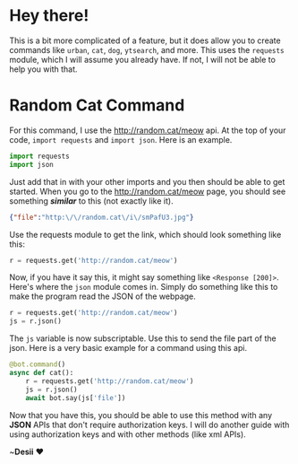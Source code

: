 # Hey there!
This is a bit more complicated of a feature, but it does allow you to create commands like `urban`, `cat`, `dog`, `ytsearch`, and more. 
This uses the `requests` module, which I will assume you already have. If not, I will not be able to help you with that.

# Random Cat Command
For this command, I use the http://random.cat/meow api. At the top of your code, `import requests` and `import json`. Here is an example.
```py
import requests
import json
```
Just add that in with your other imports and you then should be able to get started. 
When you go to the http://random.cat/meow page, you should see something ***similar*** to this (not exactly like it).
```json
{"file":"http:\/\/random.cat\/i\/smPafU3.jpg"}
```
Use the requests module to get the link, which should look something like this:
```py
r = requests.get('http://random.cat/meow')
```
Now, if you have it say this, it might say something like `<Response [200]>`. Here's where the `json` module comes in. 
Simply do something like this to make the program read the JSON of the webpage.
```py
r = requests.get('http://random.cat/meow')
js = r.json()
```
The `js` variable is now subscriptable. Use this to send the file part of the json. Here is a very basic example for a command using this api.
```py
@bot.command()
async def cat():
    r = requests.get('http://random.cat/meow')
    js = r.json()
    await bot.say(js['file'])
```
Now that you have this, you should be able to use this method with any **JSON** APIs that don't require authorization keys. 
I will do another guide with using authorization keys and with other methods (like xml APIs). 

~**Desii** ♥

